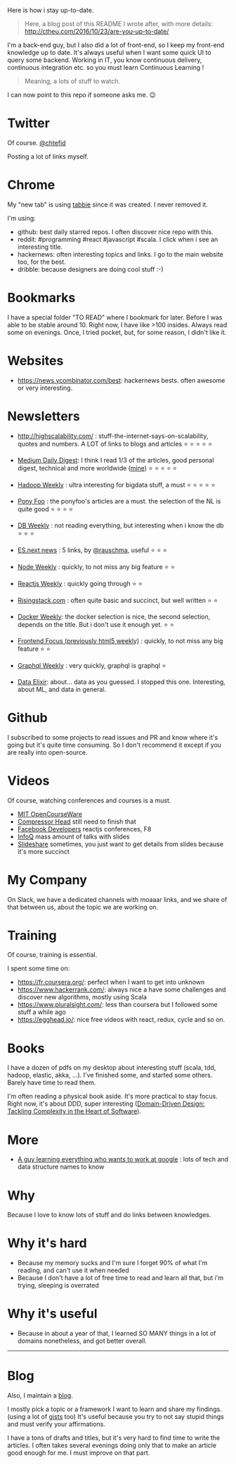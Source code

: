 Here is how i stay up-to-date.

> Here, a blog post of this README I wrote after, with more details: http://ctheu.com/2016/10/23/are-you-up-to-date/

I'm a back-end guy, but I also did a lot of front-end, so I keep my front-end knowledge up to date. It's always useful when I want some quick UI to query some backend. Working in IT, you know continuous delivery, continuous integration etc. so you must learn Continuous Learning !

> Meaning, a lots of stuff to watch.

I can now point to this repo if someone asks me. :wink:

# Twitter 

Of course. [@chtefid](https://twitter.com/chtefid)

Posting a lot of links myself.

# Chrome

My "new tab" is using [tabbie](https://tabbie.io/) since it was created. I never removed it.

I'm using:

- github: best daily starred repos. I often discover nice repo with this.
- reddit: #programming #react #javascript #scala. I click when i see an interesting title.
- hackernews: often interesting topics and links. I go to the main website too, for the best.
- dribble: because designers are doing cool stuff :-)

# Bookmarks

I have a special folder "TO READ" where I bookmark for later. Before I was able to be stable around 10.
Right now, I have like >100 insides. Always read some on evenings.
Once, I tried pocket, but, for some reason, I didn't like it.

# Websites

- https://news.ycombinator.com/best: hackernews bests. often awesome or very interesting.

# Newsletters

- http://highscalability.com/ : stuff-the-internet-says-on-scalability, quotes and numbers. A LOT of links to blogs and articles :star: :star: :star: :star: :star:
- [Medium Daily Digest](https://medium.com/): I think I read 1/3 of the articles, good personal digest, technical and more worldwide ([mine](https://medium.com/@ChtefiD/)) :star: :star: :star: :star: :star:
- [Hadoop Weekly](https://www.hadoopweekly.com/) : ultra interesting for bigdata stuff, a must :star: :star: :star: :star: :star: 
- [Pony Foo](https://ponyfoo.com/) : the ponyfoo's articles are a must. the selection of the NL is quite good :star: :star: :star: :star:
- [DB Weekly](http://dbweekly.com/) : not reading everything, but interesting when i know the db :star: :star: :star:
- [ES.next news](http://esnextnews.com/) : 5 links, by [@rauschma](https://twitter.com/rauschma), useful  :star: :star: :star:
- [Node Weekly](http://nodeweekly.com/) : quickly, to not miss any big feature  :star: :star:
- [Reactjs Weekly](http://reactjsnewsletter.com/) : quickly going through  :star: :star:
- [Risingstack.com](https://blog.risingstack.com/) : often quite basic and succinct, but well written :star: :star: 
- [Docker Weekly](https://blog.docker.com/docker-weekly-archives/): the docker selection is nice, the second selection, depends on the title. But i don't use it enough yet. :star: :star:
- [Frontend Focus (previously html5 weekly)](http://frontendfocus.co/issues/260)  : quickly, to not miss any big feature  :star: :star:
- [Graphql Weekly](https://www.graphqlweekly.com/) : very quickly, graphql is graphql :star:

- [Data Elixir](http://dataelixir.com/): about... data as you guessed. I stopped this one. Interesting, about ML, and data in general.

# Github

I subscribed to some projects to read issues and PR and know where it's going but it's quite time consuming.
So I don't recommend it except if you are really into open-source.

# Videos

Of course, watching conferences and courses is a must.

- [MIT OpenCourseWare](https://www.youtube.com/channel/UCEBb1b_L6zDS3xTUrIALZOw)
- [Compressor Head](https://www.youtube.com/playlist?list=PLOU2XLYxmsIJGErt5rrCqaSGTMyyqNt2H) still need to finish that
- [Facebook Developers](https://www.youtube.com/channel/UCP_lo1MFyx5IXDeD9s_6nUw) reactjs conferences, F8
- [InfoQ](https://www.infoq.com/) mass amount of talks with slides
- [Slideshare](https://www.slideshare.net) sometimes, you just want to get details from slides because it's more succinct

# My Company

On Slack, we have a dedicated channels with moaaar links, and we share of that between us, about the topic we are working on.

# Training

Of course, training is essential.

I spent some time on:

- https://fr.coursera.org/: perfect when I want to get into unknown
- https://www.hackerrank.com/: always nice a have some challenges and discover new algorithms, mostly using Scala
- https://www.pluralsight.com/: less than coursera but I followed some stuff a while ago
- https://egghead.io/: nice free videos with react, redux, cycle and so on.

# Books

I have a dozen of pdfs on my desktop about interesting stuff (scala, tdd, hadoop, elastic, akka, ...). I've finished some, and started some others. Barely have time to read them.

I'm often reading a physical book aside. It's more practical to stay focus. Right now, it's about DDD, super interesting ([Domain-Driven Design: Tackling Complexity in the Heart of Software](https://www.amazon.fr/Domain-Driven-Design-Tackling-Complexity-Software/dp/0321125215)).

# More

- [A guy learning everything who wants to work at google](https://github.com/jwasham/google-interview-university) : lots of tech and data structure names to know

# Why

Because I love to know lots of stuff and do links between knowledges.

# Why it's hard

- Because my memory sucks and I'm sure I forget 90% of what I'm reading, and can't use it when needed
- Because I don't have a lot of free time to read and learn all that, but i'm trying, sleeping is overrated

# Why it's useful

- Because in about a year of that, I learned SO MANY things in a lot of domains nonetheless, and got better overall.


---

# Blog

Also, I maintain a [blog](http://ctheu.com/).

I mostly pick a topic or a framework I want to learn and share my findings. (using a lot of [gists](https://gist.github.com/chtefi) too)
It's useful because you try to not say stupid things and must verify your affirmations. 

I have a tons of drafts and titles, but it's very hard to find time to write the articles.
I often takes several evenings doing only that to make an article good enough for me.
I must improve on that part.

